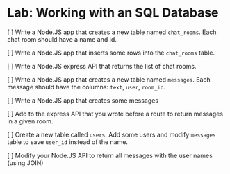 # Lab: Working with an SQL Database

[ ] Write a Node.JS app that creates a new table named `chat_rooms`. Each chat room should have a name and id.

[ ] Write a Node.JS app that inserts some rows into the `chat_rooms` table.

[ ] Write a Node.JS express API that returns the list of chat rooms.

[ ] Write a Node.JS app that creates a new table named `messages`. Each message should have the columns: `text`, `user`, `room_id`.

[ ] Write a Node.JS app that creates some messages

[ ] Add to the express API that you wrote before a route to return messages in a given room.

[ ] Create a new table called `users`. Add some users and modify `messages` table to save `user_id` instead of the name.

[ ] Modify your Node.JS API to return all messages with the user names (using JOIN)


